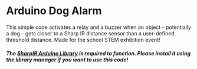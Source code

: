 # Arduino Dog Alarm
 This simple code activates a relay and a buzzer when an object -   potentially a dog - gets closer to a Sharp IR distance   sensor than a user-defined threshold distance.  Made for the school STEM exhibition event!
 
 ##### The [SharpIR Arduino Library](https://github.com/qub1750ul/Arduino_SharpIR) is required to function. Please install it using the library manager if you want to use this code!
